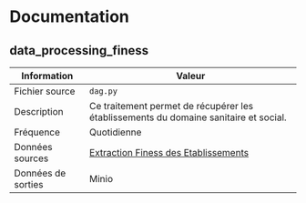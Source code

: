 # Documentation

## data_processing_finess

| Information | Valeur |
| -------- | -------- |
| Fichier source | `dag.py` |
| Description | Ce traitement permet de récupérer les établissements du domaine sanitaire et social. |
| Fréquence | Quotidienne |
| Données sources | [Extraction Finess des Etablissements](https://data.gouv.fr/fr/datasets/53699569a3a729239d2046eb) |
| Données de sorties | Minio |
